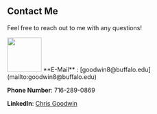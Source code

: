 ## Contact Me

Feel free to reach out to me with any questions! 

<img src="ub2.png" width="80">
**E-Mail** : [goodwin8@buffalo.edu](mailto:goodwin8@buffalo.edu)

**Phone Number**: 716-289-0869

**LinkedIn**: [Chris Goodwin](www.linkedin.com/in/chris-goodwin-b9778889)
